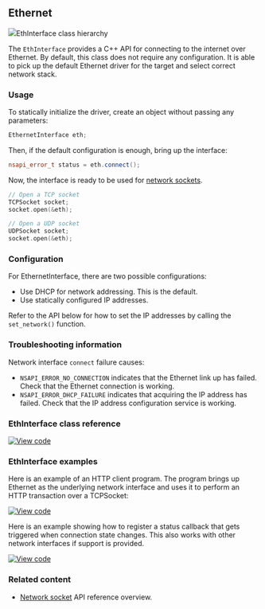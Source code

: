 ## Ethernet

<span class="images">![](https://os-doc-builder.test.mbed.com/docs/development/mbed-os-api-doxy/class_eth_interface.png)<span>EthInterface class hierarchy</span></span>

The `EthInterface` provides a C++ API for connecting to the internet over Ethernet.
By default, this class does not require any configuration. It is able to pick up the default
Ethernet driver for the target and select correct network stack.


### Usage

To statically initialize the driver, create an object without passing any parameters:

```cpp
EthernetInterface eth;
```

Then, if the default configuration is enough, bring up the interface:

```cpp
nsapi_error_t status = eth.connect();
```

Now, the interface is ready to be used for [network sockets](/docs/development/reference/network-socket.html).

```cpp
// Open a TCP socket
TCPSocket socket;
socket.open(&eth);

// Open a UDP socket
UDPSocket socket;
socket.open(&eth);
```

### Configuration

For EthernetInterface, there are two possible configurations:

- Use DHCP for network addressing. This is the default.
- Use statically configured IP addresses.

Refer to the API below for how to set the IP addresses by calling the `set_network()` function.

### Troubleshooting information

Network interface `connect` failure causes:

- `NSAPI_ERROR_NO_CONNECTION` indicates that the Ethernet link up has failed. Check that the Ethernet connection is working.
- `NSAPI_ERROR_DHCP_FAILURE` indicates that acquiring the IP address has failed. Check that the IP address configuration service is working.

### EthInterface class reference

[![View code](https://www.mbed.com/embed/?type=library)](http://os-doc-builder.test.mbed.com/docs/development/mbed-os-api-doxy/class_eth_interface.html)

### EthInterface examples

Here is an example of an HTTP client program. The program brings up Ethernet as the underlying network interface and uses it to perform an HTTP transaction over a TCPSocket:

[![View code](https://www.mbed.com/embed/?url=https://os.mbed.com/teams/mbed_example/code/TCPSocket_Example/)](https://os.mbed.com/teams/mbed_example/code/TCPSocket_Example/file/6b383744246e/main.cpp)

Here is an example showing how to register a status callback that gets triggered when connection state changes. This also works with other network interfaces if support is provided.

[![View code](https://www.mbed.com/embed/?url=https://os.mbed.com/teams/mbed_example/code/TCPSocket_ConnStateCb_Example/)](https://os.mbed.com/teams/mbed_example/code/TCPSocket_ConnStateCb_Example/file/8a8191e3d305/main.cpp)

### Related content

- [Network socket](/docs/development/reference/network-socket.html) API reference overview.
